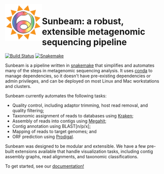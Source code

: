 <img src="docs/images/sunbeam_logo.gif" width=120, height=120 align="left" />

# Sunbeam: a robust, extensible metagenomic sequencing pipeline 

[![Build Status](https://travis-ci.org/sunbeam-labs/sunbeam.svg?branch=dev)](https://travis-ci.org/eclarke/sunbeam) 
[![Snakemake](https://img.shields.io/badge/snakemake-≥3.5.2-brightgreen.svg?style=flat)](http://snakemake.bitbucket.org)

Sunbeam is a pipeline written in [snakemake](http://snakemake.readthedocs.io)
that simplifies and automates many of the steps in metagenomic sequencing
analysis. It uses [conda](http://conda.io) to manage dependencies, so it
doesn't have pre-existing dependencies or admin privileges, and can be deployed
on most Linux and Mac workstations and clusters.

Sunbeam currently automates the following tasks:

* Quality control, including adaptor trimming, host read removal, and quality
  filtering;
* Taxonomic assignment of reads to databases using [Kraken](https://github.com/DerrickWood/kraken);
* Assembly of reads into contigs using [Megahit](https://github.com/voutcn/megahit);
* Contig annotation using BLAST[n/p/x];
* Mapping of reads to target genomes; and
* ORF prediction using [Prodigal](https://github.com/hyattpd/Prodigal).

Sunbeam was designed to be modular and extensible. We have a few pre-built
extensions available that handle visualization tasks, including contig
assembly graphs, read alignments, and taxonomic classifications.

To get started, see our [documentation!](https://sunbeam.readthedocs.io)


